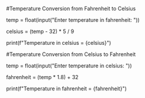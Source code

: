 #Temperature Conversion from Fahrenheit to Celsius

temp = float(input("Enter temperature in fahrenheit: "))

celsius = (temp - 32) * 5 / 9

print(f"Temperature in celsius = {celsius}")


#Temperature Conversion from Celsius to Fahrenheit

temp = float(input("Enter temperature in celsius: "))

fahrenheit = (temp * 1.8) + 32

print(f"Temperature in fahrenheit = {fahrenheit}")
